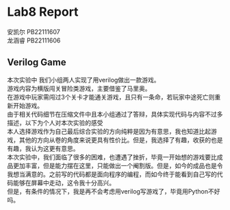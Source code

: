 # Lab8 Report
安凯尔 PB22111607 <br/>
龙涵睿 PB22111606

## Verilog Game
本次实验中 我们小组两人实现了用verilog做出一款游戏。<br/>
游戏内容为横版闯关冒险类游戏，主要借鉴了马里奥。<br/>
在游戏中玩家需闯过3个关卡才能通关游戏，且只有一条命，若玩家中途死亡则重新开始游戏。<br/>
由于相关代码细节在压缩文件中且本小组通过了答辩，具体实现代码与内容不过多描述，以下为个人对本次实验的感受<br/>
本人选择游戏作为自己最后综合实验的方向纯粹是因为有意思，我也知道比起游戏，其他的方向从卷的角度来说更具有性价比。但是，我选择了有趣，收获的也是有趣，我认为这更有意思。<br/>
本次实验中，我们面临了很多的困难，也遭遇了挫折，毕竟一开始想的游戏要比成品更加丰富，但是能力摆在这里，只能做出一个阉割版。但是，如今的成品也是令我想当满意的。之前写的代码都是面向程序的编程，而如今终于能看到自己写的代码能够在屏幕中走动，这令我十分高兴。<br/>
但是，有条件的情况下，我是再不会考虑用verilog写游戏了，毕竟用Python不好吗。